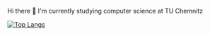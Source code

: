 Hi there 👋
I'm currently studying computer science at TU Chemnitz

[![Top Langs](https://github-readme-stats.vercel.app/api/top-langs/?username=TarantelFaser&layout=compact&theme=dark&count_private=true)](https://github.com/TarantelFaser?tab=repositories)

<!--
**TarantelFaser/TarantelFaser** is a ✨ _special_ ✨ repository because its `README.md` (this file) appears on your GitHub profile.

Here are some ideas to get you started:

- 🔭 I’m currently working on ...
- 🌱 I’m currently learning ...
- 👯 I’m looking to collaborate on ...
- 🤔 I’m looking for help with ...
- 💬 Ask me about ...
- 📫 How to reach me: ...
- 😄 Pronouns: ...
- ⚡ Fun fact: ...
-->
